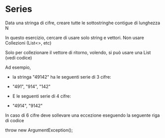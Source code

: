 # Series

Data una stringa di cifre, creare tutte le sottostringhe contigue di lunghezza N

In questo esercizio, cercare di usare solo string e vettori.
Non usare Collezioni (List<>, etc)

Solo per collezionare il vettore di ritorno, volendo, si può usare una List<string> (vedi codice)


Ad esempio, 
- la stringa "49142" ha le seguenti serie di 3 cifre:
- "491", "914", "142"

- E le seguenti serie di 4 cifre:
- "4914", "9142"

In caso di 6 cifre deve sollevare una eccezione eseguendo la seguente riga di codice

 throw new ArgumentException();
